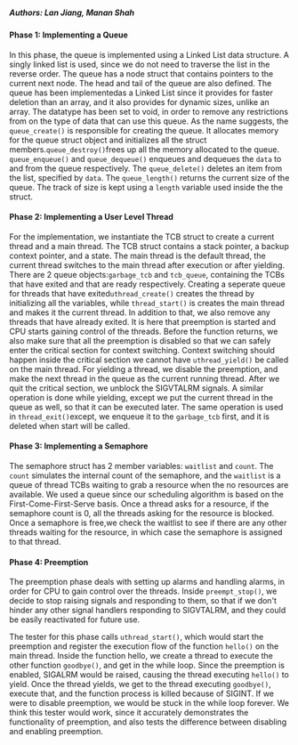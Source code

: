 ##### Authors: Lan Jiang, Manan Shah

#### Phase 1: Implementing a Queue

In this phase, the queue is implemented using a Linked List data structure. A 
singly linked list is used, since we do not need to traverse the list in the 
reverse order. The queue has a node struct that contains pointers to the current 
next node. The head and tail of the queue are also defined. The queue has been 
implementedas a Linked List since it provides for faster deletion than an array,
and it also provides for dynamic sizes, unlike an array. The datatype has been 
set to void, in order to remove any restrictions from on the type of data that 
can use this queue. As the name suggests, the `queue_create()` is responsible 
for creating the queue. It allocates memory for the queue struct object and
initializes all the struct members.`queue_destroy()`frees up all the memory 
allocated to the queue. `queue_enqueue()` and `queue_dequeue()` enqueues and 
dequeues the `data` to and from the queue respectively. The `queue_delete()` 
deletes an item from the list, specified by `data`. The `queue_length()` returns 
the current size of the queue. The track of size is kept using a `length` 
variable used inside the the struct.

#### Phase 2: Implementing a User Level Thread

For the implementation, we instantiate the TCB struct to create a current thread
and a main thread. The TCB struct contains a stack pointer, a backup context 
pointer, and a state. The main thread is the default thread, the current thread
switches to the main thread after execution or after yielding. There are 2 queue
objects:`garbage_tcb` and `tcb_queue`, containing the TCBs that have exited and 
that are ready respectively. Creating a seperate queue for threads that have 
exited`uthread_create()` creates the thread by  initializing all the variables, 
while `thread_start()` is creates the main thread and makes it the current 
thread. In addition to that, we also remove any threads that have already 
exited. It is here that preemption is started and CPU starts gaining control of 
the threads. Before the function returns, we also make sure that all the 
preemption is disabled so that we can safely enter the critical section for 
context switching. Context switching should happen inside the critical section
we cannot have `uthread_yield()` be called on the main thread. For yielding a 
thread, we disable the preemption, and make the next thread in the queue as the 
current running thread. After we quit the critical section, we unblock the 
SIGVTALRM  signals. A similar operation is done while yielding, except we put 
the current thread in the queue as well, so that it can be executed later. The 
same operation is used in `thread_exit()`except, we enqueue it to the 
`garbage_tcb` first, and it is deleted when start will be called.

#### Phase 3: Implementing a Semaphore

The semaphore struct has 2 member variables: `waitlist` and `count`. The `count` 
simulates the internal count of the semaphore, and the `waitlist` is a queue of 
thread TCBs waiting to grab a resource when the no resources are available. We 
used a queue since our scheduling algorithm is based on the 
First-Come-First-Serve basis. Once a thread asks for a resource, if the 
semaphore count is 0, all the threads asking for the resource is blocked. Once a 
semaphore is free,we check the waitlist to see if there are any other threads 
waiting for the resource, in which case the semaphore is assigned to that 
thread.

#### Phase 4: Preemption

The preemption phase deals with setting up alarms and handling alarms, in order 
for CPU to gain control over the threads. Inside `preempt_stop()`, we decide to
stop raising signals and responding to them, so that if we don't hinder any 
other signal handlers responding to SIGVTALRM, and they could be easily 
reactivated for future use. 

The tester for this phase calls `uthread_start()`, which would start the 
preemption and register the execution flow of the function `hello()` on the main 
thread. Inside the function hello, we create a thread to execute the other 
function `goodbye()`, and get in the while loop. Since the preemption is 
enabled, SIGALRM would be raised, causing the thread executing `hello()` to 
yield. Once the thread yields, we get to the thread executing `goodbye()`, 
execute that, and the function process is killed because of SIGINT. If we were
to disable preemption, we would be stuck in the while loop forever. We think 
this tester would work, since it accurately demonstrates the functionality of 
preemption, and also tests the difference between disabling and enabling 
preemption.
